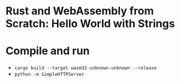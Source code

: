 # Rust and WebAssembly from Scratch: Hello World with Strings

# Compile and run

* `cargo build --target wasm32-unknown-unknown --release`
* `python -m SimpleHTTPServer`
